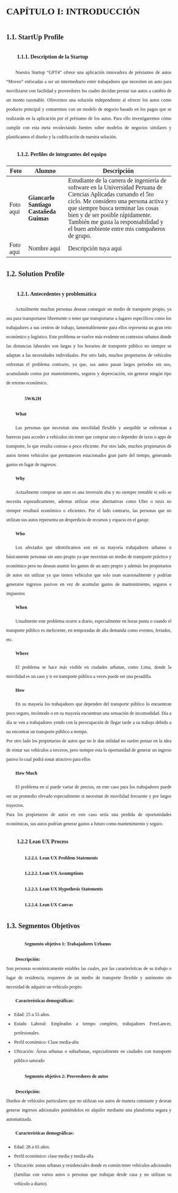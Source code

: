 <style>
  body {
    font-family: 'Times New Roman', sans-serif;
    text-align: justify;
    font-size: 12px;
    margin-left: 2em;
    margin-right: 2em;
    line-height: 2;
  }
  
  p {
    text-indent: 2em; /* Sangría en el primer renglón de cada párrafo */
  }

  h1 {
    margin-left: 0; /* No aplica sangría para el título principal */
  }

  h2 {
    margin-left: 0; /* No aplica sangría para subtítulos de nivel 2 */
  }

  h3 {
    margin-left: 2em; /* Aplica una sangría de 2em para subtítulos de nivel 3 */
  }

  h4 {
    margin-left: 4em; /* Aplica una sangría de 4em para subtítulos de nivel 4 */
  }
</style>

# **CAPÍTULO I: INTRODUCCIÓN**
## 1.1. StartUp Profile
### 1.1.1. Description de la Startup
Nuestra Startup “GPT4” ofrece una aplicación innovadora de préstamos de autos “Moveo” enfocadas a ser un intermediario entre trabajadores que necesiten un auto para movilizarse con facilidad y proveedores los cuales decidan prestar sus autos a cambio de un monto razonable. Ofrecemos una solución independiente al ofrecer los autos como producto principal y contaremos con un modelo de negocio basado en los pagos que se realizarán en la aplicación por el préstamo de los autos. Para ello investigaremos cómo cumplir con esta meta recolectando fuentes sobre modelos de negocios similares y planificamos el diseño y la codificación de nuestra solución.
### 1.1.2. Perfiles de integrantes del equipo

| Foto                                 | Alumno            | Descripción                                                                                                                                                                                                                                                                                                                                                                  |
| ------------------------------------ | ----------------- | ---------------------------------------------------------------------------------------------------------------------------------------------------------------------------------------------------------------------------------------------------------------------------------------------------------------------------------------------------------------------------- |
|         Foto aqui                             |       **Giancarlo Santiago Castañeda Guimas**               |                 Estudiante de la carrera de ingeniería de software en la Universidad Peruana de Ciencias Aplicadas cursando el 5to ciclo. Me considero una persona activa y que siempre busca terminar las cosas bien y de ser posible rápidamente. También me gusta la responsabilidad y el buen ambiente entre mis compañeros de grupo.
|         Foto aqui                             |       Nombre aqui               |                 Descripción tuya aqui                                                                                                     |         Foto aqui                             |       Nombre aqui               |                 Descripción tuya aqui                                                                                                     |         Foto aqui                             |       Nombre aqui               |                 Descripción tuya aqui                                                                                                                                                                                                                                                                                                 


## 1.2. Solution Profile
### 1.2.1. Antecedentes y problemática
Actualmente muchas personas desean conseguir un medio de transporte propio, ya sea para transportarse libremente o tener que transportarse a lugares específicos como los trabajadores a sus centros de trabajo, lamentablemente para ellos representa un gran reto económico y logístico. Este problema se vuelve más evidente en contextos urbanos donde las distancias laborales son largas y los horarios de transporte público no siempre se adaptan a las necesidades individuales. 
Por otro lado, muchos propietarios de vehículos enfrentan el problema contrario, ya que, sus autos pasan largos periodos sin uso, acumulando costos por mantenimiento, seguros y depreciación, sin generar ningún tipo de retorno económico.
#### 5W&2H
**What**

Las personas que necesitan una movilidad flexible y asequible se enfrentan a barreras para acceder a vehículos sin tener que comprar uno o depender de taxis o apps de transporte, lo que resulta costoso o poco eficiente.
Por otro lado, muchos propietarios de autos tienen vehículos que permanecen estacionados gran parte del tiempo, generando gastos en lugar de ingresos.

**Why**

Actualmente comprar un auto es una inversión alta y no siempre rentable si solo se necesita esporadicamente, ademas utilizar otras alternativas como Uber o taxis no siempre resultará económico o eficientes.
Por el lado contrario, las personas que no utilizan sus autos representa un desperdicio de recursos y espacio en el garaje.

**Who**

Los afectados que identificamos son en su mayoría trabajadores urbanos o básicamente personas sin auto propio ya que necesitan un medio de transporte práctico y económico pero no desean asumir los gastos de un auto propio y además los propietarios de autos sin utilizar ya que tienen vehículos que solo usan ocasionalmente y podrían generarse ingresos pasivos en vez de acumular gastos de mantenimiento, seguros e impuestos

**When**

Usualmente este problema ocurre a diario, especialmente en horas punta o cuando el transporte público es ineficiente, en temporadas de alta demanda como eventos, feriados, etc.  

**Where**

El problema se hace más visible en ciudades urbanas, como Lima, donde la movilidad es un caos y ir en transporte público a veces puede ser una pesadilla.

**How**

En su mayoría los trabajadores que dependen del transporte público lo encuentran poco seguro, incómodo o en su mayoría encuentran una sensación de incomodidad. Día a día se ven a trabajadores yendo con la preocupación de llegar tarde a su trabajo debido a no encontrar un transporte público a tiempo.  
Por otro lado los propietarios de autos que no le dan utilidad no suelen pensar en la idea de rentar sus vehículos a terceros, pero siempre esta la oportunidad de generar un ingreso pasivo lo cual podrá sonar atractivo para ellos

**How Much**

El problema en sí puede variar de precios, en este caso para los trabajadores puede ser un promedio elevado especialmente si necesitan de movilidad frecuente y por largos trayectos.  
Para los propietarios de autos en este caso sería una perdida de oportunidades económicas, sus autos podrían generar gastos a futuro como mantenimiento y seguro.
### 1.2.2 Lean UX Process
#### 1.2.2.1. Lean UX Problem Statements
#### 1.2.2.2. Lean UX Assumptions
#### 1.2.2.3. Lean UX Hypothesis Statements
#### 1.2.2.4. Lean UX Canvas
## 1.3. Segmentos Objetivos
#### Segmento objetivo 1: Trabajadores Urbanos  
**Descripción:**  
Son personas económicamente estables las cuales, por las características de su trabajo o lugar de residencia, requieren de un medio de transporte flexible y autónomo sin necesidad de adquirir un vehículo propio.

**Características demográficas:**  
* Edad: 25 a 55 años.  
* Estado Laboral: Empleados a tiempo completo, trabajadores FreeLancer, profesionales.
* Perfil económico: Clase media-alta
* Ubicación: Áreas urbanas o suburbanas, especialmente en ciudades con transporte público saturado

#### Segmento objetivo 2: Proveedores de autos  
**Descripción:**   
Dueños de vehículos particulares que no utilizan sus autos de manera constante y desean generar ingresos adicionales poniéndolos en alquiler mediante una plataforma segura y automatizada.

**Características demográficas:** 
* Edad: 28 a 65 años.  
* Perfil económico: clase media y media-alta
* Ubicación: zonas urbanas y residenciales donde es común tener vehículos adicionales (familias con varios autos o personas que trabajan desde casa y no utilizan su vehículo a diario).
